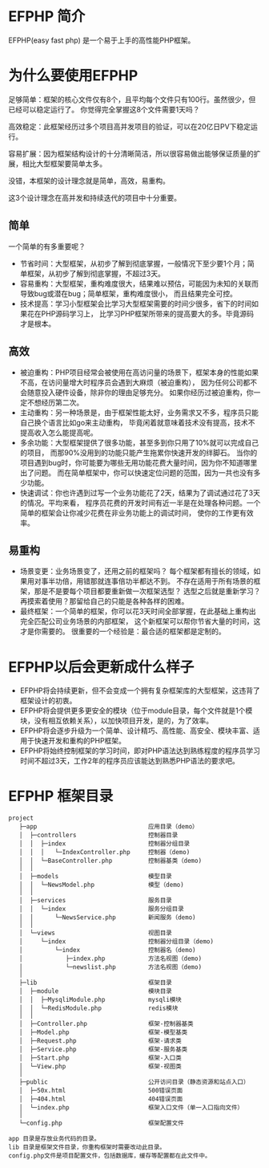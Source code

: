 
# EFPHP 简介
EFPHP(easy fast php) 是一个易于上手的高性能PHP框架。

# 为什么要使用EFPHP
足够简单：框架的核心文件仅有8个，且平均每个文件只有100行。虽然很少，但已经可以稳定运行了。
        你觉得完全掌握这8个文件需要1天吗？

高效稳定：此框架经历过多个项目高并发项目的验证，可以在20亿日PV下稳定运行。

容易扩展：因为框架结构设计的十分清晰简洁，所以很容易做出能够保证质量的扩展，相比大型框架要简单太多。

没错，本框架的设计理念就是简单，高效，易重构。

这3个设计理念在高并发和持续迭代的项目中十分重要。

## 简单
一个简单的有多重要呢？
* 节省时间：大型框架，从初步了解到彻底掌握，一般情况下至少要1个月；简单框架，从初步了解到彻底掌握，不超过3天。
* 容易重构：大型框架，重构难度很大，结果难以预估，可能因为未知的关联而导致bug或潜在bug；简单框架，重构难度很小，
          而且结果完全可控。
* 技术提高：学习小型框架会比学习大型框架需要的时间少很多，省下的时间如果花在PHP源码学习上，
          比学习PHP框架所带来的提高要大的多。毕竟源码才是根本。
    
## 高效
* 被迫重构：PHP项目经常会被使用在高访问量的场景下，框架本身的性能如果不高，在访问量增大时程序员会遇到大麻烦（被迫重构），
          因为任何公司都不会随意投入硬件设备，除非你的理由足够充分。
          如果你经历过被迫重构，你一定不想经历第二次。
* 主动重构：另一种场景是，由于框架性能太好，业务需求又不多，程序员只能自己换个语言比如go来主动重构，
          毕竟闲着就意味着技术没有提高，技术不提高收入怎么能提高呢。
* 多余功能：大型框架提供了很多功能，甚至多到你只用了10%就可以完成自己的项目，
          而那90%没用到的功能只能产生拖累你快速开发的绊脚石。
          当你的项目遇到bug时，你可能要为哪些无用功能花费大量时间，因为你不知道哪里出了问题。
          而在简单框架中，你可以快速定位问题的范围，因为一共也没有多少功能。
* 快速调试：你也许遇到过写一个业务功能花了2天，结果为了调试通过花了3天的情况。平均来看，
          程序员花费的开发时间有近一半是在处理各种问题。一个简单的框架会让你减少花费在非业务功能上的调试时间，
          使你的工作更有效率。
    
## 易重构
* 场景变更：业务场景变了，还用之前的框架吗？
          每个框架都有擅长的领域，如果用对事半功倍，用错那就连事倍功半都达不到。
          不存在适用于所有场景的框架，那是不是要每个项目都要重新做一次框架选型？
          选型之后就是重新学习？再摸索着使用？那留给自己的只能是各种各样的困难。
* 最终框架：一个简单的框架，你可以花3天时间全部掌握，在此基础上重构出完全匹配公司业务场景的内部框架，
          这个新框架可以帮你节省大量的时间，这才是你需要的。
          很重要的一个经验是：最合适的框架都是定制的。

# EFPHP以后会更新成什么样子
* EFPHP将会持续更新，但不会变成一个拥有复杂框架库的大型框架，这违背了框架设计的初衷。
* EFPHP将会提供更多更安全的模块（位于module目录，每个文件就是1个模块，没有相互依赖关系），以加快项目开发，是的，为了效率。
* EFPHP将会逐步升级为一个简单、设计精巧、高性能、高安全、模块丰富、适用于快速开发和重构的PHP框架。
* EFPHP将始终控制框架的学习时间，即对PHP语法达到熟练程度的程序员学习时间不超过3天，工作2年的程序员应该能达到熟悉PHP语法的要求吧。

# EFPHP 框架目录

    project  
       ├─app                               应用目录（demo）
       │  ├─controllers                    控制器目录
       │  │  ├─index                       控制器分组目录
       │  │  │   └─IndexController.php     控制器（demo)
       │  │  └─BaseController.php          控制器基类（demo)
       │  │
       │  ├─models                         模型目录
       │  │  └─NewsModel.php               模型（demo)
       │  │
       │  ├─services                       服务目录
       │  │  └─index                       服务分组目录
       │  │      └─NewsService.php         新闻服务（demo)
       │  │ 
       │  └─views                          视图目录
       │     └─index                       控制器分组目录（demo)
       │         └─index                   控制器名（demo)
       │            ├─index.php            方法名视图（demo)
       │            └─newslist.php         方法名视图（demo)
       │
       ├─lib                               框架目录
       │  ├─module                         模块目录
       │  │  ├─MysqliModule.php            mysqli模块 		
       │  │  └─RedisModule.php             redis模块 
       │  │ 		
       │  ├─Controller.php                 框架-控制器基类
       │  ├─Model.php                      框架-模型基类
       │  ├─Request.php                    框架-请求类
       │  ├─Service.php                    框架-服务基类
       │  ├─Start.php                      框架-入口类
       │  └─View.php                       框架-视图类
       │   
       ├─public                            公开访问目录（静态资源和站点入口）
       │  ├─50x.html                       500错误页面
       │  ├─404.html                       404错误页面
       │  └─index.php                      框架入口文件（单一入口指向文件）
       │
       └─config.php                        框架配置文件

    app 目录是存放业务代码的目录。
    lib 目录是框架文件目录，你重构框架时需要改动此目录。
    config.php文件是项目配置文件，包括数据库，缓存等配置都在此文件中。



